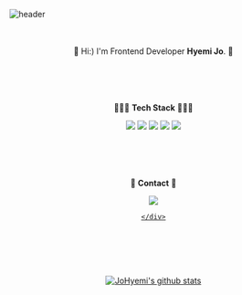 ![header](https://capsule-render.vercel.app/api?type=waving&color=auto&height=300&section=header&text=Hyemi%20Jo&fontSize=90)
<div align="center">
  
</br> </br>
🌱 Hi:) I'm Frontend Developer **Hyemi Jo**. 🌱<br>



</br> </br>
</br> </br>
👩🏻‍💻 **Tech Stack** 👩🏻‍💻
<!-- https://simpleicons.org/ -->
<img src="https://img.shields.io/badge/HTML-f5f5f5?style=flat-square&logo=HTML5&logoColor=E34F26" />
<img src="https://img.shields.io/badge/CSS-f5f5f5?style=flat-square&logo=CSS3&logoColor=1572B6" />
<img src="https://img.shields.io/badge/JavaScript-f5f5f5?style=flat-square&logo=JavaScript&logoColor=F7DF1E" />
<img src="https://img.shields.io/badge/jQuery-f5f5f5?style=flat-square&logo=jQuery&logoColor=0769AD" />
<img src="https://img.shields.io/badge/Sass-f5f5f5?style=flat-square&logo=Sass&logoColor=CC6699" />



</br> </br>
</br> </br>
💬 **Contact** 💬
<div>
  <a href="https://velog.io/@m2mejo">
    <img src="https://img.shields.io/badge/%20Blog-11B48A?style=flat-square&logo=Vimeo&logoColor=white&link=https://velog.io/@m2mejo"/>

    </div>
</br> </br>
</br> </br>

[![JoHyemi's github stats](https://github-readme-stats.vercel.app/api/top-langs/?username=JoHyemi&show_icons=true&hide_border=true&title_color=004386&icon_color=004386&layout=compact)](https://github.com/JoHyemi)

  </div>
<!--
**JoHyemi/JoHyemi** is a ✨ _special_ ✨ repository because its `README.md` (this file) appears on your GitHub profile.

Here are some ideas to get you started:

- 🔭 I’m currently working on ...
- 🌱 I’m currently learning ...
- 👯 I’m looking to collaborate on ...
- 🤔 I’m looking for help with ...
- 💬 Ask me about ...
- 📫 How to reach me: ...
- 😄 Pronouns: ...
- ⚡ Fun fact: ...
-->
